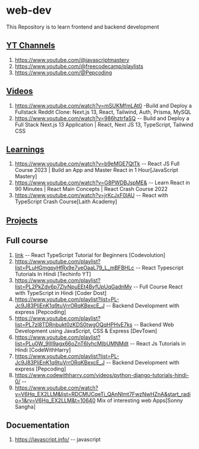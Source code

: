 # web-dev
This Repository is to learn frontend and backend development

## <ins>YT Channels</ins>
1. https://www.youtube.com/@javascriptmastery
2. https://www.youtube.com/@freecodecamp/playlists
3. https://www.youtube.com/@Pepcoding


## <ins>Videos</ins>
1. https://www.youtube.com/watch?v=mSUKMfmLAt0 -Build and Deploy a Fullstack Reddit Clone: Next.js 13, React, Tailwind, Auth, Prisma, MySQL
2. https://www.youtube.com/watch?v=986hztrfaSQ -- Build and Deploy a Full Stack Next.js 13 Application | React, Next JS 13, TypeScript, Tailwind CSS


## <ins>Learnings</ins>
1. https://www.youtube.com/watch?v=b9eMGE7QtTk -- React JS Full Course 2023 | Build an App and Master React in 1 Hour[JavaScript Mastery]
2. https://www.youtube.com/watch?v=G8PWDBJspME& -- Learn React in 90 Minutes | React Main Concepts | React Crash Course 2022
3. https://www.youtube.com/watch?v=jrKcJxF0lAU -- React with TypeScript Crash Course[Laith Academy]

## <ins>Projects</ins>

## Full course
1. [link](https://www.youtube.com/playlist?list=PLC3y8-rFHvwi1AXijGTKM0BKtHzVC-LSK) -- React TypeScript Tutorial for Beginners [Codevolution]
2. https://www.youtube.com/playlist?list=PLuHGmgpyHfRx9e7yeOaaL79_L_mBFBHLc -- React Typescript Tutorials In Hindi [Techinfo YT]
3. https://www.youtube.com/playlist?list=PL2PkZdv6p7ZlyNpuEEt4ByfUpUqGadnMy -- Full Course React with TypeScript in Hindi [Coder Dost]
4. https://www.youtube.com/playlist?list=PL-Jc9J83PIiEnK1q9tuVrrORqKBexcE_J -- Backend Development with express [Pepcoding]
5. https://www.youtube.com/playlist?list=PL7zl8TDRnbukt0zKDS0twgOQqHPHvE7ks -- Backend Web Development using JavaScript, CSS & Express [DevTown]
6. https://www.youtube.com/playlist?list=PLu0W_9lII9agx66oZnT6IyhcMIbUMNMdt -- React Js Tutorials in Hindi [CodeWithHarry]
7. https://www.youtube.com/playlist?list=PL-Jc9J83PIiEnK1q9tuVrrORqKBexcE_J -- Backend Development with express [Pepcoding]
8. https://www.codewithharry.com/videos/python-django-tutorials-hindi-0/    --
9. https://www.youtube.com/watch?v=V6Hq_EX2LLM&list=RDCMUCqeTj_QAnNlmt7FwzNwHZnA&start_radio=1&rv=V6Hq_EX2LLM&t=10640 Mix of interesting web Apps[Sonny Sangha]

## Docuementation
1. https://javascript.info/ -- javascript
